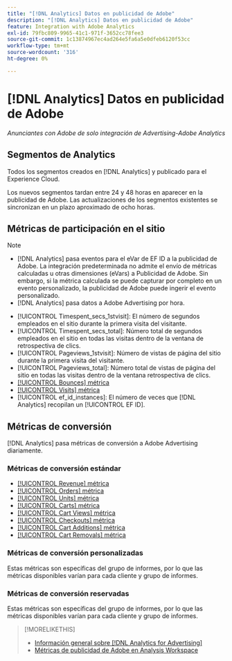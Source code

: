 ```yaml
---
title: "[!DNL Analytics] Datos en publicidad de Adobe"
description: "[!DNL Analytics] Datos en publicidad de Adobe"
feature: Integration with Adobe Analytics
exl-id: 79fbc809-9965-41c1-971f-3652cc78fee3
source-git-commit: 1c13874967ec4ad264e5fa6a5e0dfeb6120f53cc
workflow-type: tm+mt
source-wordcount: '316'
ht-degree: 0%

---
```


# [!DNL Analytics] Datos en publicidad de Adobe

*Anunciantes con Adobe de solo integración de Advertising-Adobe Analytics*

## Segmentos de Analytics

Todos los segmentos creados en [!DNL Analytics] y publicado para el Experience Cloud.

Los nuevos segmentos tardan entre 24 y 48 horas en aparecer en la publicidad de Adobe. Las actualizaciones de los segmentos existentes se sincronizan en un plazo aproximado de ocho horas.

<!-- I added "metric" to some of the links below, even though it looks redundant, because of syntax limitations: If you use [!DNL] or [!UICONTROL] as the sole text of a link (such as [[!UICONTROL Revenue]], the tag is included in the link text (such as "[!UICONTROL Revenue]") when it's published. -->

## Métricas de participación en el sitio

>[!NOTE]
>
>* [!DNL Analytics] pasa eventos para el eVar de EF ID a la publicidad de Adobe.  La integración predeterminada no admite el envío de métricas calculadas u otras dimensiones (eVars) a Publicidad de Adobe. Sin embargo, si la métrica calculada se puede capturar por completo en un evento personalizado, la publicidad de Adobe puede ingerir el evento personalizado.
>* [!DNL Analytics] pasa datos a Adobe Advertising por hora.


* [!UICONTROL Timespent_secs_1stvisit]: El número de segundos empleados en el sitio durante la primera visita del visitante.
* [!UICONTROL Timespent_secs_total]: Número total de segundos empleados en el sitio en todas las visitas dentro de la ventana de retrospectiva de clics.
* [!UICONTROL Pageviews_1stvisit]: Número de vistas de página del sitio durante la primera visita del visitante.
* [!UICONTROL Pageviews_total]: Número total de vistas de página del sitio en todas las visitas dentro de la ventana retrospectiva de clics.
* [[!UICONTROL Bounces] métrica](https://experienceleague.adobe.com/docs/analytics/components/metrics/bounces.html)
* [[!UICONTROL Visits] métrica](https://experienceleague.adobe.com/docs/analytics/components/metrics/visits.html)
* [!UICONTROL ef_id_instances]: El número de veces que [!DNL Analytics] recopilan un [!UICONTROL EF ID].

## Métricas de conversión

[!DNL Analytics] pasa métricas de conversión a Adobe Advertising diariamente.

### Métricas de conversión estándar

* [[!UICONTROL Revenue] métrica](https://experienceleague.adobe.com/docs/analytics/components/metrics/revenue.html)
* [[!UICONTROL Orders] métrica](https://experienceleague.adobe.com/docs/analytics/components/metrics/orders.html)
* [[!UICONTROL Units] métrica](https://experienceleague.adobe.com/docs/analytics/components/metrics/units.html)
* [[!UICONTROL Carts] métrica](https://experienceleague.adobe.com/docs/analytics/components/metrics/carts.html)
* [[!UICONTROL Cart Views] métrica](https://experienceleague.adobe.com/docs/analytics/components/metrics/cart-views.html)
* [[!UICONTROL Checkouts] métrica](https://experienceleague.adobe.com/docs/analytics/components/metrics/checkouts.html)
* [[!UICONTROL Cart Additions] métrica](https://experienceleague.adobe.com/docs/analytics/components/metrics/cart-additions.html)
* [[!UICONTROL Cart Removals] métrica](https://experienceleague.adobe.com/docs/analytics/components/metrics/cart-removals.html)

### Métricas de conversión personalizadas

Estas métricas son específicas del grupo de informes, por lo que las métricas disponibles varían para cada cliente y grupo de informes.

### Métricas de conversión reservadas

Estas métricas son específicas del grupo de informes, por lo que las métricas disponibles varían para cada cliente y grupo de informes.

>[!MORELIKETHIS]
>
>* [Información general sobre [!DNL Analytics for Advertising]](overview.md)
>* [Métricas de publicidad de Adobe en Analysis Workspace](/help/integrations/analytics/advertising-metrics-in-analytics.md)

